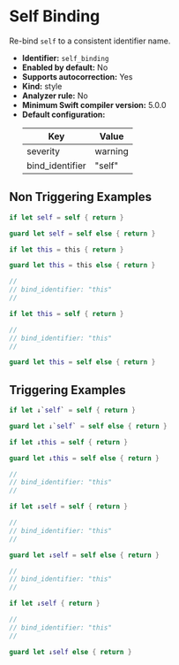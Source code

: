 # Self Binding

Re-bind `self` to a consistent identifier name.

* **Identifier:** `self_binding`
* **Enabled by default:** No
* **Supports autocorrection:** Yes
* **Kind:** style
* **Analyzer rule:** No
* **Minimum Swift compiler version:** 5.0.0
* **Default configuration:**
  <table>
  <thead>
  <tr><th>Key</th><th>Value</th></tr>
  </thead>
  <tbody>
  <tr>
  <td>
  severity
  </td>
  <td>
  warning
  </td>
  </tr>
  <tr>
  <td>
  bind_identifier
  </td>
  <td>
  &quot;self&quot;
  </td>
  </tr>
  </tbody>
  </table>

## Non Triggering Examples

```swift
if let self = self { return }
```

```swift
guard let self = self else { return }
```

```swift
if let this = this { return }
```

```swift
guard let this = this else { return }
```

```swift
//
// bind_identifier: "this"
//

if let this = self { return }

```

```swift
//
// bind_identifier: "this"
//

guard let this = self else { return }

```

## Triggering Examples

```swift
if let ↓`self` = self { return }
```

```swift
guard let ↓`self` = self else { return }
```

```swift
if let ↓this = self { return }
```

```swift
guard let ↓this = self else { return }
```

```swift
//
// bind_identifier: "this"
//

if let ↓self = self { return }

```

```swift
//
// bind_identifier: "this"
//

guard let ↓self = self else { return }

```

```swift
//
// bind_identifier: "this"
//

if let ↓self { return }

```

```swift
//
// bind_identifier: "this"
//

guard let ↓self else { return }

```